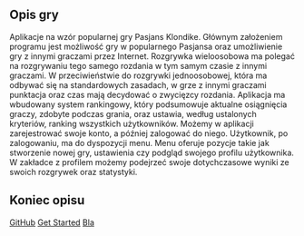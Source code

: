 ## Opis gry

<div>
Aplikacje na wzór popularnej gry Pasjans Klondike. Głównym założeniem  programu jest możliwość gry w popularnego Pasjansa oraz  umożliwienie gry z innymi graczami przez Internet. Rozgrywka wieloosobowa ma polegać na rozgrywaniu tego samego rozdania w tym samym czasie z innymi graczami. W przeciwieństwie do rozgrywki jednoosobowej, która ma odbywać się na standardowych zasadach, w grze z innymi graczami punktacja oraz czas mają decydować o zwycięzcy rozdania. Aplikacja ma wbudowany system rankingowy, który podsumowuje aktualne osiągnięcia graczy, zdobyte podczas grania, oraz ustawia, według ustalonych kryteriów, ranking wszystkich użytkowników. Możemy w aplikacji zarejestrować swoje konto, a później zalogować do niego. Użytkownik, po zalogowaniu, ma do dyspozycji menu. Menu oferuje pozycje takie jak stworzenie nowej gry, ustawienia czy podgląd swojego profilu użytkownika. W zakładce z profilem możemy podejrzeć swoje dotychczasowe wyniki ze swoich rozgrywek oraz statystyki.
</div>

## Koniec opisu

[GitHub](https://github.com/docsifyjs/docsify/)
[Get Started](#Gra)
[Bla](https://www.youtube.com/watch?v=TV88lp7egMw)
